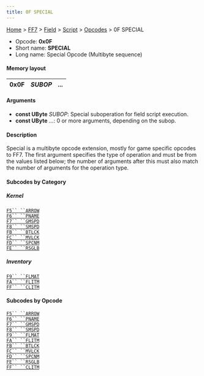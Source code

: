 ```yaml
---
title: 0F SPECIAL
---
```


[Home](/ff7-flat-wiki/Main%20Page.md) > [FF7](/ff7-flat-wiki/FF7.md) > [Field](/ff7-flat-wiki/FF7/Field.md) > [Script](/ff7-flat-wiki/FF7/Field/Script.md) > [Opcodes](/ff7-flat-wiki/FF7/Field/Script/Opcodes.md) > 0F SPECIAL

-   Opcode: **0x0F**
-   Short name: **SPECIAL**
-   Long name: Special Opcode (Multibyte sequence)

#### Memory layout

| 0x0F | *SUBOP* | *...* |
|------|---------|-------|

#### Arguments

-   **const UByte** *SUBOP*: Special suboperation for field script
    execution.
-   **const UByte** *...*: 0 or more arguments, depending on the subop.

#### Description

Special is a multibyte opcode extension, mostly for game specific
opcodes to FF7. The first argument specifies the type of operation and
must be from the values listed below; the number of arguments after this
must also match the number of arguments for the operation type.

#### Subcodes by Category

##### Kernel

[`F5`` ``ARROW`][]  
[`F6`` ``PNAME`][]  
[`F7`` ``GMSPD`][]  
[`F8`` ``SMSPD`][]  
[`FB`` ``BTLCK`][]  
[`FC`` ``MVLCK`][]  
[`FD`` ``SPCNM`][]  
[`FE`` ``RSGLB`][]

##### Inventory

[`F9`` ``FLMAT`][]  
[`FA`` ``FLITM`][]  
[`FF`` ``CLITM`][]

#### Subcodes by Opcode

[`F5`` ``ARROW`][]  
[`F6`` ``PNAME`][]  
[`F7`` ``GMSPD`][]  
[`F8`` ``SMSPD`][]  
[`F9`` ``FLMAT`][]  
[`FA`` ``FLITM`][]  
[`FB`` ``BTLCK`][]  
[`FC`` ``MVLCK`][]  
[`FD`` ``SPCNM`][]  
[`FE`` ``RSGLB`][]  
[`FF`` ``CLITM`][]

  [`F5`` ``ARROW`]: /ff7-flat-wiki/FF7/Field/Script/Opcodes/0F%20SPECIAL/F5%20ARROW.md
    "wikilink"
  [`F6`` ``PNAME`]: /ff7-flat-wiki/FF7/Field/Script/Opcodes/0F%20SPECIAL/F6%20PNAME.md
    "wikilink"
  [`F7`` ``GMSPD`]: /ff7-flat-wiki/FF7/Field/Script/Opcodes/0F%20SPECIAL/F7%20GMSPD.md
    "wikilink"
  [`F8`` ``SMSPD`]: /ff7-flat-wiki/FF7/Field/Script/Opcodes/0F%20SPECIAL/F8%20SMSPD.md
    "wikilink"
  [`FB`` ``BTLCK`]: /ff7-flat-wiki/FF7/Field/Script/Opcodes/0F%20SPECIAL/FB%20BTLCK.md
    "wikilink"
  [`FC`` ``MVLCK`]: /ff7-flat-wiki/FF7/Field/Script/Opcodes/0F%20SPECIAL/FC%20MVLCK.md
    "wikilink"
  [`FD`` ``SPCNM`]: /ff7-flat-wiki/FF7/Field/Script/Opcodes/0F%20SPECIAL/FD%20SPCNM.md
    "wikilink"
  [`FE`` ``RSGLB`]: /ff7-flat-wiki/FF7/Field/Script/Opcodes/0F%20SPECIAL/FE%20RSGLB.md
    "wikilink"
  [`F9`` ``FLMAT`]: /ff7-flat-wiki/FF7/Field/Script/Opcodes/0F%20SPECIAL/F9%20FLMAT.md
    "wikilink"
  [`FA`` ``FLITM`]: /ff7-flat-wiki/FF7/Field/Script/Opcodes/0F%20SPECIAL/FA%20FLITM.md
    "wikilink"
  [`FF`` ``CLITM`]: /ff7-flat-wiki/FF7/Field/Script/Opcodes/0F%20SPECIAL/FF%20CLITM.md
    "wikilink"

